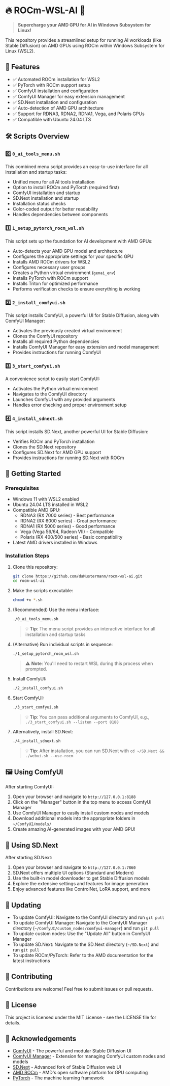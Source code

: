 # 🔥 ROCm-WSL-AI 🚀

> **Supercharge your AMD GPU for AI in Windows Subsystem for Linux!**

This repository provides a streamlined setup for running AI workloads (like Stable Diffusion) on AMD GPUs using ROCm within Windows Subsystem for Linux (WSL2).

## 🎯 Features

- ✅ Automated ROCm installation for WSL2
- ✅ PyTorch with ROCm support setup
- ✅ ComfyUI installation and configuration
- ✅ ComfyUI Manager for easy extension management
- ✅ SD.Next installation and configuration
- ✅ Auto-detection of AMD GPU architecture
- ✅ Support for RDNA3, RDNA2, RDNA1, Vega, and Polaris GPUs
- ✅ Compatible with Ubuntu 24.04 LTS

## 🛠️ Scripts Overview

### 0️⃣ `0_ai_tools_menu.sh`

This combined menu script provides an easy-to-use interface for all installation and startup tasks:

- Unified menu for all AI tools installation
- Option to install ROCm and PyTorch (required first)
- ComfyUI installation and startup
- SD.Next installation and startup
- Installation status checks
- Color-coded output for better readability
- Handles dependencies between components

### 1️⃣ `1_setup_pytorch_rocm_wsl.sh`

This script sets up the foundation for AI development with AMD GPUs:

- Auto-detects your AMD GPU model and architecture
- Configures the appropriate settings for your specific GPU
- Installs AMD ROCm drivers for WSL2
- Configures necessary user groups
- Creates a Python virtual environment (`genai_env`)
- Installs PyTorch with ROCm support
- Installs Triton for optimized performance
- Performs verification checks to ensure everything is working

### 2️⃣ `2_install_comfyui.sh`

This script installs ComfyUI, a powerful UI for Stable Diffusion, along with ComfyUI Manager:

- Activates the previously created virtual environment
- Clones the ComfyUI repository
- Installs all required Python dependencies
- Installs ComfyUI Manager for easy extension and model management
- Provides instructions for running ComfyUI

### 3️⃣ `3_start_comfyui.sh`

A convenience script to easily start ComfyUI:

- Activates the Python virtual environment
- Navigates to the ComfyUI directory
- Launches ComfyUI with any provided arguments
- Handles error checking and proper environment setup

### 4️⃣ `4_install_sdnext.sh`

This script installs SD.Next, another powerful UI for Stable Diffusion:

- Verifies ROCm and PyTorch installation
- Clones the SD.Next repository
- Configures SD.Next for AMD GPU support
- Provides instructions for running SD.Next with ROCm

## 🚀 Getting Started

### Prerequisites

- Windows 11 with WSL2 enabled
- Ubuntu 24.04 LTS installed in WSL2
- Compatible AMD GPU:
  - RDNA3 (RX 7000 series) - Best performance
  - RDNA2 (RX 6000 series) - Great performance
  - RDNA1 (RX 5000 series) - Good performance
  - Vega (Vega 56/64, Radeon VII) - Compatible
  - Polaris (RX 400/500 series) - Basic compatibility
- Latest AMD drivers installed in Windows

### Installation Steps

1. Clone this repository:
   ```bash
   git clone https://github.com/daMustermann/rocm-wsl-ai.git
   cd rocm-wsl-ai
   ```

2. Make the scripts executable:
   ```bash
   chmod +x *.sh
   ```

3. (Recommended) Use the menu interface:
   ```bash
   ./0_ai_tools_menu.sh
   ```
   > 💡 **Tip**: The menu script provides an interactive interface for all installation and startup tasks

4. (Alternative) Run individual scripts in sequence:
   ```bash
   ./1_setup_pytorch_rocm_wsl.sh
   ```
   > ⚠️ **Note**: You'll need to restart WSL during this process when prompted.

4. Install ComfyUI:
   ```bash
   ./2_install_comfyui.sh
   ```

5. Start ComfyUI:
   ```bash
   ./3_start_comfyui.sh
   ```
   > 💡 **Tip**: You can pass additional arguments to ComfyUI, e.g., `./3_start_comfyui.sh --listen --port 8188`

6. Alternatively, install SD.Next:
   ```bash
   ./4_install_sdnext.sh
   ```
   > 💡 **Tip**: After installation, you can run SD.Next with `cd ~/SD.Next && ./webui.sh --use-rocm`


## 🖼️ Using ComfyUI

After starting ComfyUI:

1. Open your browser and navigate to `http://127.0.0.1:8188`
2. Click on the "Manager" button in the top menu to access ComfyUI Manager
3. Use ComfyUI Manager to easily install custom nodes and models
4. Download additional models into the appropriate folders in `~/ComfyUI/models/`
5. Create amazing AI-generated images with your AMD GPU!

## 🎨 Using SD.Next

After starting SD.Next:

1. Open your browser and navigate to `http://127.0.0.1:7860`
2. SD.Next offers multiple UI options (Standard and Modern)
3. Use the built-in model downloader to get Stable Diffusion models
4. Explore the extensive settings and features for image generation
5. Enjoy advanced features like ControlNet, LoRA support, and more

## 🔄 Updating

- To update ComfyUI: Navigate to the ComfyUI directory and run `git pull`
- To update ComfyUI Manager: Navigate to the ComfyUI Manager directory (`~/ComfyUI/custom_nodes/comfyui-manager`) and run `git pull`
- To update custom nodes: Use the "Update All" button in ComfyUI Manager
- To update SD.Next: Navigate to the SD.Next directory (`~/SD.Next`) and run `git pull`
- To update ROCm/PyTorch: Refer to the AMD documentation for the latest instructions

## 🤝 Contributing

Contributions are welcome! Feel free to submit issues or pull requests.

## 📜 License

This project is licensed under the MIT License - see the LICENSE file for details.

## 🙏 Acknowledgements

- [ComfyUI](https://github.com/comfyanonymous/ComfyUI) - The powerful and modular Stable Diffusion UI
- [ComfyUI Manager](https://github.com/Comfy-Org/ComfyUI-Manager) - Extension for managing ComfyUI custom nodes and models
- [SD.Next](https://github.com/vladmandic/sdnext) - Advanced fork of Stable Diffusion web UI
- [AMD ROCm](https://www.amd.com/en/graphics/servers-solutions-rocm) - AMD's open software platform for GPU computing
- [PyTorch](https://pytorch.org/) - The machine learning framework
